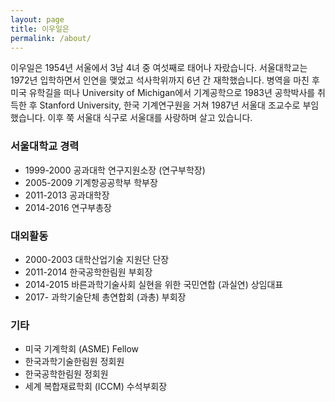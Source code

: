 ```yaml
---
layout: page
title: 이우일은
permalink: /about/
---
```

이우일은 1954년 서울에서 3남 4녀 중 여섯째로 태어나 자랐습니다. 서울대학교는 1972년 입학하면서 인연을 맺었고 석사학위까지 6년 간 재학했습니다.
병역을 마친 후 미국 유학길을 떠나 University of Michigan에서 기계공학으로 1983년 공학박사를 취득한 후 Stanford University, 한국 기계연구원을 거쳐 1987년 서울대 조교수로 부임했습니다. 이후 쭉 서울대 식구로 서울대를 사랑하며 살고 있습니다.

### 서울대학교 경력
* 1999-2000 공과대학 연구지원소장 (연구부학장)
* 2005-2009 기계항공공학부 학부장
* 2011-2013 공과대학장
* 2014-2016 연구부총장

### 대외활동
* 2000-2003 대학산업기술 지원단 단장
* 2011-2014 한국공학한림원 부회장
* 2014-2015 바른과학기술사회 실현을 위한 국민연합 (과실연) 상임대표
* 2017- 과학기술단체 총연합회 (과총) 부회장

### 기타
* 미국 기계학회 (ASME) Fellow
* 한국과학기술한림원 정회원
* 한국공학한림원 정회원
* 세계 복합재료학회 (ICCM) 수석부회장


<!-- ![Wooil Lee]({{ "/assets/images/wooil-fam.jpg" | absolute_url }}) -->
